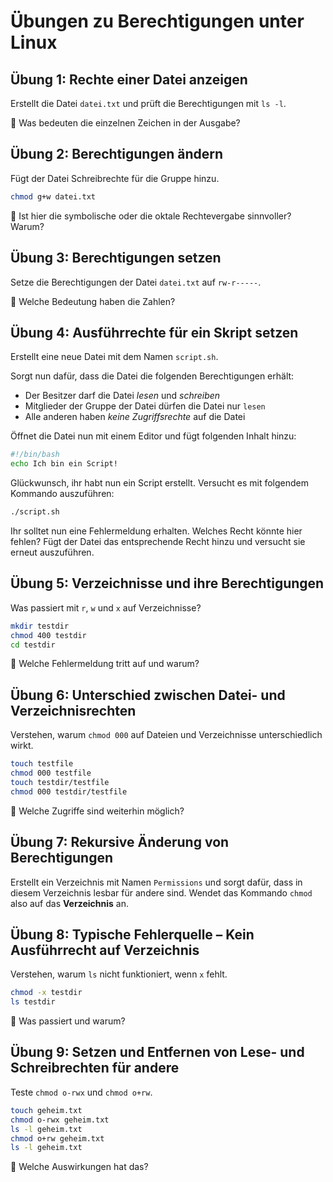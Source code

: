 # Übungen zu Berechtigungen unter Linux

## **Übung 1: Rechte einer Datei anzeigen**
Erstellt die Datei `datei.txt` und prüft die Berechtigungen mit `ls -l`.

🔹 Was bedeuten die einzelnen Zeichen in der Ausgabe?

## **Übung 2: Berechtigungen ändern**
Fügt der Datei Schreibrechte für die Gruppe hinzu.
```sh
chmod g+w datei.txt
```
🔹 Ist hier die symbolische oder die oktale Rechtevergabe sinnvoller? Warum?

## **Übung 3: Berechtigungen setzen**
Setze die Berechtigungen der Datei `datei.txt` auf `rw-r-----`.

🔹 Welche Bedeutung haben die Zahlen?

## **Übung 4: Ausführrechte für ein Skript setzen**
Erstellt eine neue Datei mit dem Namen `script.sh`.

Sorgt nun dafür, dass die Datei die folgenden Berechtigungen erhält:

- Der Besitzer darf die Datei *lesen* und *schreiben*
- Mitglieder der Gruppe der Datei dürfen die Datei nur `lesen`
- Alle anderen haben *keine Zugriffsrechte* auf die Datei

Öffnet die Datei nun mit einem Editor und fügt folgenden Inhalt hinzu:
```bash
#!/bin/bash
echo Ich bin ein Script!
```
Glückwunsch, ihr habt nun ein Script erstellt. Versucht es mit folgendem Kommando auszuführen:
```bash
./script.sh
```
Ihr solltet nun eine Fehlermeldung erhalten. Welches Recht könnte hier fehlen? Fügt der Datei das entsprechende Recht hinzu und versucht sie erneut auszuführen.

## **Übung 5: Verzeichnisse und ihre Berechtigungen**
Was passiert mit `r`, `w` und `x` auf Verzeichnisse?
```bash
mkdir testdir
chmod 400 testdir
cd testdir
```
🔹 Welche Fehlermeldung tritt auf und warum?

## **Übung 6: Unterschied zwischen Datei- und Verzeichnisrechten**
Verstehen, warum `chmod 000` auf Dateien und Verzeichnisse unterschiedlich wirkt.
```sh
touch testfile
chmod 000 testfile
touch testdir/testfile
chmod 000 testdir/testfile
```
🔹 Welche Zugriffe sind weiterhin möglich?

## **Übung 7: Rekursive Änderung von Berechtigungen**
Erstellt ein Verzeichnis mit Namen `Permissions` und sorgt dafür, dass in diesem Verzeichnis lesbar für andere sind. Wendet das Kommando `chmod` also auf das **Verzeichnis** an.

## **Übung 8: Typische Fehlerquelle – Kein Ausführrecht auf Verzeichnis**
Verstehen, warum `ls` nicht funktioniert, wenn `x` fehlt.
```sh
chmod -x testdir
ls testdir
```
🔹 Was passiert und warum?

## **Übung 9: Setzen und Entfernen von Lese- und Schreibrechten für andere**
Teste `chmod o-rwx` und `chmod o+rw`.
```sh
touch geheim.txt
chmod o-rwx geheim.txt
ls -l geheim.txt
chmod o+rw geheim.txt
ls -l geheim.txt
```
🔹 Welche Auswirkungen hat das?

